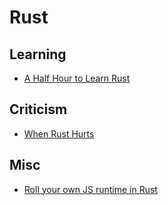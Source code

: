 # Rust

## Learning

- [A Half Hour to Learn Rust](https://fasterthanli.me/articles/a-half-hour-to-learn-rust)

## Criticism

- [When Rust Hurts](https://mmapped.blog/posts/15-when-rust-hurts.html#fearless-concurrency)

## Misc

- [Roll your own JS runtime in Rust](https://deno.com/blog/roll-your-own-javascript-runtime)